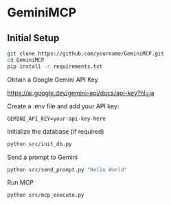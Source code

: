 # GeminiMCP

## Initial Setup

```bash
git clone https://github.com/yourname/GeminiMCP.git
cd GeminiMCP
pip install -r requirements.txt
```


Obtain a Google Gemini API Key

https://ai.google.dev/gemini-api/docs/api-key?hl=ja

Create a .env file and add your API key:
```.env
GEMINI_API_KEY=your-api-key-here
```

Initialize the database (if required)
```bash
python src/init_db.py

```

Send a prompt to Gemini
```bash
python src/send_prompt.py "Hello World"
```

Run MCP
```bash
python src/mcp_execute.py
```
